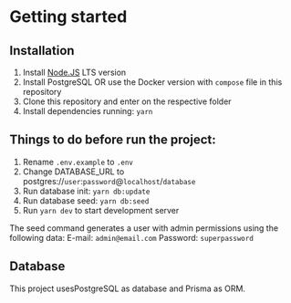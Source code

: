 # Getting started

## Installation

1. Install [Node.JS](https://nodejs.org/en/) LTS version
2. Install PostgreSQL OR use the Docker version with `compose` file in this repository
3. Clone this repository and enter on the respective folder
4. Install dependencies running: `yarn`

## Things to do before run the project:

1. Rename `.env.example` to `.env`
2. Change DATABASE_URL to postgres://`user`:`password`@`localhost`/`database`
3. Run database init: `yarn db:update`
3. Run database seed: `yarn db:seed`
4. Run `yarn dev` to start development server

The seed command generates a user with admin permissions using the following data:
E-mail: `admin@email.com`
Password: `superpassword`

## Database

This project usesPostgreSQL as database and Prisma as ORM.
